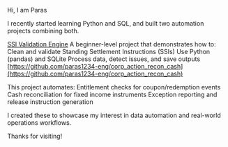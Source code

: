 Hi, I am Paras

I recently started learning Python and SQL, and built two automation projects combining both.

[SSI Validation Engine](https://github.com/paras1234-eng/ssi-validation-engine)
A beginner-level project that demonstrates how to:
Clean and validate Standing Settlement Instructions (SSIs)
Use Python (pandas) and SQLite
Process data, detect issues, and save outputs
[https://github.com/paras1234-eng/corp_action_recon_cash](https://github.com/paras1234-eng/corp_action_recon_cash)

This project automates:
Entitlement checks for coupon/redemption events
Cash reconciliation for fixed income instruments
Exception reporting and release instruction generation

I created these to showcase my interest in data automation and real-world operations workflows.

Thanks for visiting!
